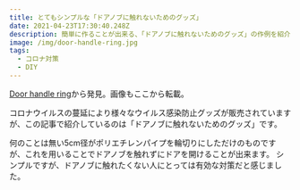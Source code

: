 ```yaml
---
title: とてもシンプルな「ドアノブに触れないためのグッズ」
date: 2021-04-23T17:30:40.248Z
description: 簡単に作ることが出来る、「ドアノブに触れないためのグッズ」の作例を紹介します。
image: /img/door-handle-ring.jpg
tags:
  - コロナ対策
  - DIY
---
```

[Door handle ring](https://hackaday.io/project/170563-door-handle-ring)から発見。画像もここから転載。

コロナウイルスの蔓延により様々なウイルス感染防止グッズが販売されていますが、この記事で紹介しているのは「ドアノブに触れないためのグッズ」です。

何のことは無い5cm径がポリエチレンパイプを輪切りにしただけのものですが、これを用いることでドアノブを触れずにドアを開けることが出来ます。
シンプルですが、ドアノブに触れたくない人にとっては有効な対策だと感じました。
